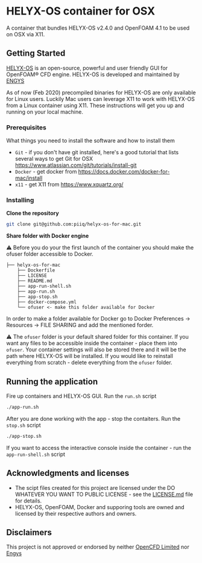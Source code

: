 # HELYX-OS container for OSX

A container that bundles HELYX-OS v2.4.0 and OpenFOAM 4.1 to be used on OSX via X11.

## Getting Started

[HELYX-OS](http://engys.com/products/helyx-os) is an open-source, powerful and user friendly GUI for OpenFOAM® CFD engine. HELYX-OS is developed and maintained by [ENGYS](http://engys.com/)

As of now (Feb 2020) precompiled binaries for HELYX-OS are only available for Linux users. Luckily Mac users can leverage X11 to work with HELYX-OS from a Linux container using X11. These instructions will get you up and running on your local machine.

### Prerequisites

What things you need to install the software and how to install them


- `Git` - if you don't have git installed, here's a good tutorial that lists several ways to get Git for OSX https://www.atlassian.com/git/tutorials/install-git
- `Docker` - get docker from https://docs.docker.com/docker-for-mac/install
- `x11` - get X11 from https://www.xquartz.org/


### Installing
**Clone the repository**

```bash
git clone git@github.com:piiq/helyx-os-for-mac.git
```

**Share folder with Docker engine**

⚠️ Before you do your the first launch of the container you should make the ofuser folder accessible to Docker.

```
├── helyx-os-for-mac
    ├── Dockerfile
    ├── LICENSE
    ├── README.md
    ├── app-run-shell.sh
    ├── app-run.sh
    ├── app-stop.sh
    ├── docker-compose.yml
    └── ofuser <- make this folder available for Docker
```

In order to make a folder available for Docker go to Docker Preferences -> Resources -> FILE SHARING and add the mentioned forder.

⚠️ The `ofuser` folder is your default shared folder for this container. If you want any files to be accessible inside the container - place them into `ofuser`. Your container settings will also be stored there and it will be the path where HELYX-OS will be installed.
If you would like to reinstall everything from scratch - delete everything from the `ofuser` folder.

## Running the application

Fire up containers and HELYX-OS GUI. Run the `run.sh` script

```bash
./app-run.sh
```

After you are done working with the app - stop the contaiters. Run the `stop.sh` script

```bash
./app-stop.sh
```

If you want to access the interactive console inside the container - run the `app-run-shell.sh` script

## Acknowledgments and licenses

* The scipt files created for this project are licensed under the DO WHATEVER YOU WANT TO PUBLIC LICENSE - see the [LICENSE.md](LICENSE.md) file for details.
* HELYX-OS, OpenFOAM, Docker and supporing tools are owned and licensed by their respective authors and owners.

## Disclaimers
This project is not approved or endorsed by neither [OpenCFD Limited](https://www.openfoam.com) nor [Engys](http://engys.com/)

